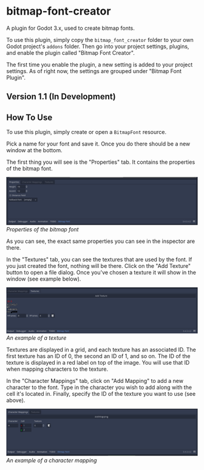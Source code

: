 # bitmap-font-creator
A plugin for Godot 3.x, used to create bitmap fonts.

To use this plugin, simply copy the `bitmap_font_creator` folder to your own Godot project's `addons` folder. Then go into your project settings, plugins, and enable the plugin called "Bitmap Font Creator".

The first time you enable the plugin, a new setting is added to your project settings. As of right now, the settings are grouped under "Bitmap Font Plugin".

## Version 1.1 (In Development)

## How To Use

To use this plugin, simply create or open a `BitmapFont` resource.

Pick a name for your font and save it. Once you do there should be a new window at the bottom.

The first thing you will see is the "Properties" tab. It contains the properties of the bitmap font.

![Properties window](README_images/prop-window.png)
*Properties of the bitmap font*

As you can see, the exact same properties you can see in the inspector are there.

In the "Textures" tab, you can see the textures that are used by the font. If you just created the font, nothing will be there. Click on the "Add Texture" button to open a file dialog. Once you've chosen a texture it will show in the window (see example below).

![Texture window](README_images/tex-window.png)
*An example of a texture*

Textures are displayed in a grid, and each texture has an associated ID. The first texture has an ID of 0, the second an ID of 1, and so on. The ID of the texture is displayed in a red label on top of the image. You will use that ID when mapping characters to the texture.

In the "Character Mappings" tab, click on "Add Mapping" to add a new character to the font. Type in the character you wish to add along with the cell it's located in. Finally, specify the ID of the texture you want to use (see above).

![Character window](README_images/char-window.png)
*An example of a character mapping*

